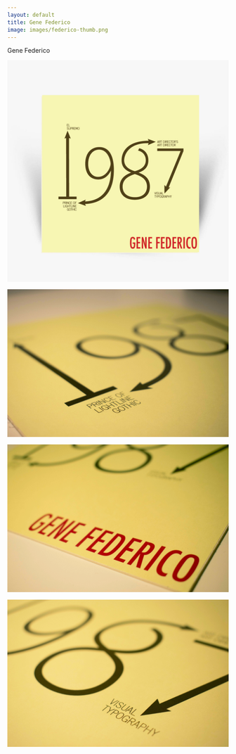 ```yaml
---
layout: default
title: Gene Federico
image: images/federico-thumb.png
---
```

Gene Federico

![Gene Federico Logo](/images/federico-1.jpg)

![Gene Federico Logo 2](/images/federico-2.jpg)

![Gene Federico Logo 3](/images/federico-3.jpg)

![Gene Federico Logo 4](/images/federico-4.jpg)
